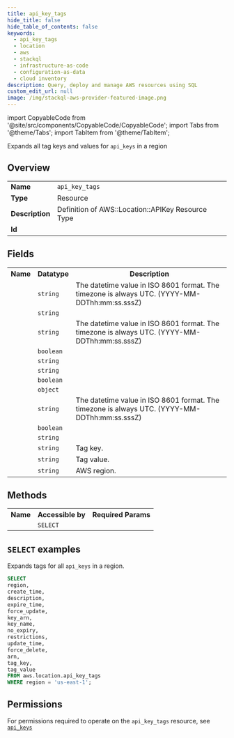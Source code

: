 ```yaml
---
title: api_key_tags
hide_title: false
hide_table_of_contents: false
keywords:
  - api_key_tags
  - location
  - aws
  - stackql
  - infrastructure-as-code
  - configuration-as-data
  - cloud inventory
description: Query, deploy and manage AWS resources using SQL
custom_edit_url: null
image: /img/stackql-aws-provider-featured-image.png
---
```


import CopyableCode from '@site/src/components/CopyableCode/CopyableCode';
import Tabs from '@theme/Tabs';
import TabItem from '@theme/TabItem';

Expands all tag keys and values for <code>api_keys</code> in a region

## Overview
<table>
<tbody>
<tr><td><b>Name</b></td><td><code>api_key_tags</code></td></tr>
<tr><td><b>Type</b></td><td>Resource</td></tr>
<tr><td><b>Description</b></td><td>Definition of AWS::Location::APIKey Resource Type</td></tr>
<tr><td><b>Id</b></td><td><CopyableCode code="aws.location.api_key_tags" /></td></tr>
</tbody>
</table>

## Fields
<table>
<tbody>
<tr><th>Name</th><th>Datatype</th><th>Description</th></tr><tr><td><CopyableCode code="create_time" /></td><td><code>string</code></td><td>The datetime value in ISO 8601 format. The timezone is always UTC. (YYYY-MM-DDThh:mm:ss.sssZ)</td></tr>
<tr><td><CopyableCode code="description" /></td><td><code>string</code></td><td></td></tr>
<tr><td><CopyableCode code="expire_time" /></td><td><code>string</code></td><td>The datetime value in ISO 8601 format. The timezone is always UTC. (YYYY-MM-DDThh:mm:ss.sssZ)</td></tr>
<tr><td><CopyableCode code="force_update" /></td><td><code>boolean</code></td><td></td></tr>
<tr><td><CopyableCode code="key_arn" /></td><td><code>string</code></td><td></td></tr>
<tr><td><CopyableCode code="key_name" /></td><td><code>string</code></td><td></td></tr>
<tr><td><CopyableCode code="no_expiry" /></td><td><code>boolean</code></td><td></td></tr>
<tr><td><CopyableCode code="restrictions" /></td><td><code>object</code></td><td></td></tr>
<tr><td><CopyableCode code="update_time" /></td><td><code>string</code></td><td>The datetime value in ISO 8601 format. The timezone is always UTC. (YYYY-MM-DDThh:mm:ss.sssZ)</td></tr>
<tr><td><CopyableCode code="force_delete" /></td><td><code>boolean</code></td><td></td></tr>
<tr><td><CopyableCode code="arn" /></td><td><code>string</code></td><td></td></tr>
<tr><td><CopyableCode code="tag_key" /></td><td><code>string</code></td><td>Tag key.</td></tr>
<tr><td><CopyableCode code="tag_value" /></td><td><code>string</code></td><td>Tag value.</td></tr>
<tr><td><CopyableCode code="region" /></td><td><code>string</code></td><td>AWS region.</td></tr>
</tbody>
</table>

## Methods

<table>
<tbody>
  <tr>
    <th>Name</th>
    <th>Accessible by</th>
    <th>Required Params</th>
  </tr>
  <tr>
    <td><CopyableCode code="list_resources" /></td>
    <td><code>SELECT</code></td>
    <td><CopyableCode code="region" /></td>
  </tr>
</tbody>
</table>

## `SELECT` examples
Expands tags for all <code>api_keys</code> in a region.
```sql
SELECT
region,
create_time,
description,
expire_time,
force_update,
key_arn,
key_name,
no_expiry,
restrictions,
update_time,
force_delete,
arn,
tag_key,
tag_value
FROM aws.location.api_key_tags
WHERE region = 'us-east-1';
```


## Permissions

For permissions required to operate on the <code>api_key_tags</code> resource, see <a href="/services/location/api_keys/#permissions"><code>api_keys</code></a>

